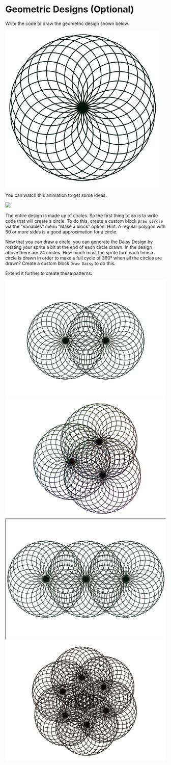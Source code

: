 # Geometric Designs \(Optional\)

Write the code to draw the geometric design shown below.

![](../.gitbook/assets/image%20%28353%29.png) 

You can watch this animation to get some ideas.

![](https://bjc.edc.org/bjc-r/img/1-introduction/Daisy_img/DaisyAnimation.gif)

The entire design is made up of circles. So the first thing to do is to write code that will create a circle. To do this, create a custom block `Draw Circle` via the “Variables” menu “Make a block” option. Hint: A regular polygon with 30 or more sides is a good approximation for a circle.

Now that you can draw a circle, you can generate the Daisy Design by rotating your sprite a bit at the end of each circle drawn. In the design above there are 24 circles. How much must the sprite turn each time a circle is drawn in order to make a full cycle of 360° when all the circles are drawn? Create a custom block `Draw Daisy` to do this.

Extend it further to create these patterns:

![](../.gitbook/assets/image%20%28355%29.png) ![](../.gitbook/assets/image%20%28363%29.png) ![](../.gitbook/assets/image%20%28354%29.png) ![](../.gitbook/assets/image%20%28360%29.png) 

